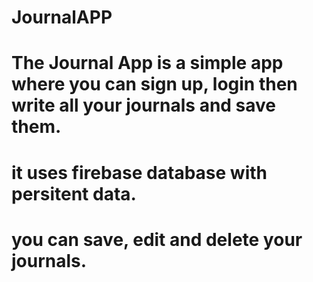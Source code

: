 # JournalAPP
# The Journal App is a simple app where you can sign up, login then write all your journals and save them.
# it uses firebase database with persitent data.
# you can save, edit and delete your journals.
